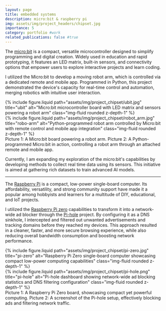 ```yaml
---
layout: page
title: embedded systems
description: micro:bit & raspberry pi
img: assets/img/project_headers/chipset.jpg
importance: 5
category: portfolio #work
related_publications: false #true
---
```



The [micro:bit](https://microbit.org/) is a compact, versatile microcontroller designed to simplify programming and digital creation. Widely used in education and rapid prototyping, it features an LED matrix, built-in sensors, and connectivity options that empower users to explore interactive projects and learn coding.


I utilized the Micro:bit to develop a moving robot arm, which is controlled via a dedicated remote and mobile app. Programmed in Python, this project demonstrated the device's capacity for real-time control and automation, merging robotics with intuitive user interaction.


<div class="row justify-content-sm-center">
    <div class="col-sm-6 mt-3 mt-md-0">
        {% include figure.liquid path="assets/img/project_chipset/ubit.jpg" title="ubit" alt="Micro:bit microcontroller board with LED matrix and sensors powering a robot arm" class="img-fluid rounded z-depth-1" %}
    </div>
    <div class="col-sm-6 mt-3 mt-md-0">
        {% include figure.liquid path="assets/img/project_chipset/robot_arm.jpg" title="robo-arm" alt="Python-programmed robot arm controlled by Micro:bit with remote control and mobile app integration" class="img-fluid rounded z-depth-1" %}
    </div>
</div>
<div class="caption">
    Picture 1: A Micro:bit board powering a robot arm.  
    Picture 2: A Python-programmed Micro:bit in action, controlling a robot arm through an attached remote and mobile app.
</div>



Currently, I am expanding my exploration of the micro:bit's capabilities by developing methods to collect real time data using its sensors. This initiative is aimed at gathering rich datasets to train advanced AI models.

---

The [Raspberry Pi](https://en.wikipedia.org/wiki/Raspberry_Pi) is a compact, low-power single-board computer. Its affordability, versatility, and strong community support have made it a popular among hobbyists and learners for a multitude of DIY, educational, and IoT projects.

I utilized the [Raspberry Pi zero](https://www.raspberrypi.com/products/raspberry-pi-zero-2-w/) capabilities to transform it into a network-wide ad blocker through the [Pi-hole](https://pi-hole.net/) project. By configuring it as a DNS sinkhole, I intercepted and filtered out unwanted advertisements and tracking domains before they reached my devices. This approach resulted in a cleaner, faster, and more secure browsing experience, while also reducing overall bandwidth consumption and boosting network performance.


<div class="row justify-content-sm-center">
    <div class="col-sm-6 mt-3 mt-md-0">
        {% include figure.liquid path="assets/img/project_chipset/pi-zero.jpg" title="pi-zero" alt="Raspberry Pi Zero single-board computer showcasing compact low-power computing capabilities" class="img-fluid rounded z-depth-1" %}
    </div>
    <div class="col-sm-6 mt-3 mt-md-0">
        {% include figure.liquid path="assets/img/project_chipset/pi-hole.png" title="pi-hole" alt="Pi-hole dashboard showing network-wide ad blocking statistics and DNS filtering configuration" class="img-fluid rounded z-depth-1" %}
    </div>
</div>
<div class="caption">
  Picture 1: A Raspberry Pi Zero board, showcasing compact yet powerful computing.  
  Picture 2: A screenshot of the Pi-hole setup, effectively blocking ads and filtering network traffic.
</div>

